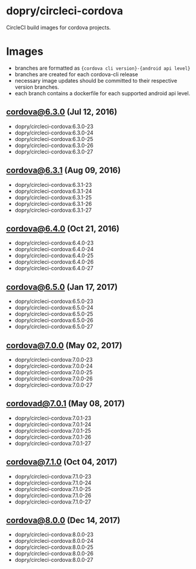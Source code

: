 # dopry/circleci-cordova

CircleCI build images for cordova projects.

# Images

* branches are formatted as  `{cordova cli version}-{android api level}`
* branches are created for each cordova-cli release
* necessary image updates should be committed to their respective version branches.
* each branch contains a dockerfile for each supported android api level.


##  cordova@6.3.0 (Jul 12, 2016)

* dopry/circleci-cordova:6.3.0-23
* dopry/circleci-cordova:6.3.0-24
* dopry/circleci-cordova:6.3.0-25
* dopry/circleci-cordova:6.3.0-26
* dopry/circleci-cordova:6.3.0-27

##  cordova@6.3.1 (Aug 09, 2016)

* dopry/circleci-cordova:6.3.1-23
* dopry/circleci-cordova:6.3.1-24
* dopry/circleci-cordova:6.3.1-25
* dopry/circleci-cordova:6.3.1-26
* dopry/circleci-cordova:6.3.1-27

## cordova@6.4.0 (Oct 21, 2016)
* dopry/circleci-cordova:6.4.0-23
* dopry/circleci-cordova:6.4.0-24
* dopry/circleci-cordova:6.4.0-25
* dopry/circleci-cordova:6.4.0-26
* dopry/circleci-cordova:6.4.0-27

## cordova@6.5.0 (Jan 17, 2017)
* dopry/circleci-cordova:6.5.0-23
* dopry/circleci-cordova:6.5.0-24
* dopry/circleci-cordova:6.5.0-25
* dopry/circleci-cordova:6.5.0-26
* dopry/circleci-cordova:6.5.0-27

## cordova@7.0.0 (May 02, 2017)
* dopry/circleci-cordova:7.0.0-23
* dopry/circleci-cordova:7.0.0-24
* dopry/circleci-cordova:7.0.0-25
* dopry/circleci-cordova:7.0.0-26
* dopry/circleci-cordova:7.0.0-27

## cordovad@7.0.1 (May 08, 2017)
* dopry/circleci-cordova:7.0.1-23
* dopry/circleci-cordova:7.0.1-24
* dopry/circleci-cordova:7.0.1-25
* dopry/circleci-cordova:7.0.1-26
* dopry/circleci-cordova:7.0.1-27

## cordova@7.1.0 (Oct 04, 2017)
* dopry/circleci-cordova:7.1.0-23
* dopry/circleci-cordova:7.1.0-24
* dopry/circleci-cordova:7.1.0-25
* dopry/circleci-cordova:7.1.0-26
* dopry/circleci-cordova:7.1.0-27

## cordova@8.0.0 (Dec 14, 2017)
* dopry/circleci-cordova:8.0.0-23
* dopry/circleci-cordova:8.0.0-24
* dopry/circleci-cordova:8.0.0-25
* dopry/circleci-cordova:8.0.0-26
* dopry/circleci-cordova:8.0.0-27

